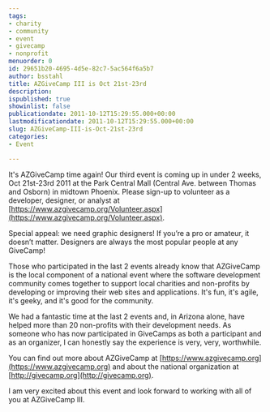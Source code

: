 ```yaml
---
tags:
- charity
- community
- event
- givecamp
- nonprofit
menuorder: 0
id: 29651b20-4695-4d5e-82c7-5ac564f6a5b7
author: bsstahl
title: AZGiveCamp III is Oct 21st-23rd
description: 
ispublished: true
showinlist: false
publicationdate: 2011-10-12T15:29:55.000+00:00
lastmodificationdate: 2011-10-12T15:29:55.000+00:00
slug: AZGiveCamp-III-is-Oct-21st-23rd
categories:
- Event

---
```

It's AZGiveCamp time again! Our third event is coming up in under 2 weeks, Oct 21st-23rd 2011 at the Park Central Mall (Central Ave. between Thomas and Osborn) in midtown Phoenix. Please sign-up to volunteer as a developer, designer, or analyst at [https://www.azgivecamp.org/Volunteer.aspx](https://www.azgivecamp.org/Volunteer.aspx).

Special appeal: we need graphic designers! If you’re a pro or amateur, it doesn’t matter. Designers are always the most popular people at any GiveCamp!

Those who participated in the last 2 events already know that AZGiveCamp is the local component of a national event where the software development community comes together to support local charities and non-profits by developing or improving their web sites and applications. It's fun, it's agile, it's geeky, and it's good for the community.

We had a fantastic time at the last 2 events and, in Arizona alone, have helped more than 20 non-profits with their development needs. As someone who has now participated in GiveCamps as both a participant and as an organizer, I can honestly say the experience is very, very, worthwhile.

You can find out more about AZGiveCamp at [https://www.azgivecamp.org](https://www.azgivecamp.org) and about the national organization at [http://givecamp.org](http://givecamp.org).

I am very excited about this event and look forward to working with all of you at AZGiveCamp III.